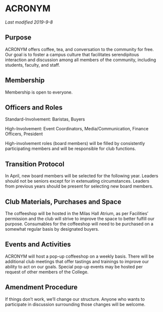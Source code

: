 # ACRONYM
*Last modified 2019-9-8*

## Purpose

ACRONYM offers coffee, tea, and conversation to the community for free. Our goal is to foster a campus culture that facilitates serendipitous interaction and discussion among all members of the community, including students, faculty, and staff.

## Membership

Membership is open to everyone.

## Officers and Roles

Standard-Involvement: Baristas, Buyers

High-Involvement: Event Coordinators, Media/Communication, Finance Officers, President

High-involvement roles (board members) will be filled by consistently participating members and will be responsible for club functions.

## Transition Protocol

In April, new board members will be selected for the following year.  Leaders should not be seniors except for in extenuating circumstances. Leaders from previous years should be present for selecting new board members.

## Club Materials, Purchases and Space

The coffeeshop will be hosted in the Milas Hall Atrium, as per Facilities’ permission and the club will strive to improve the space to better fulfill our purpose.  Consumables for the coffeeshop will need to be purchased on a somewhat regular basis by designated buyers.

## Events and Activities

ACRONYM will host a pop-up coffeeshop on a weekly basis. There will be additional club meetings that offer tastings and trainings to improve our ability to act on our goals. Special pop-up events may be hosted per request of other members of the College.

## Amendment Procedure

If things don’t work, we’ll change our structure.  Anyone who wants to participate in discussion surrounding those changes will be welcome.

